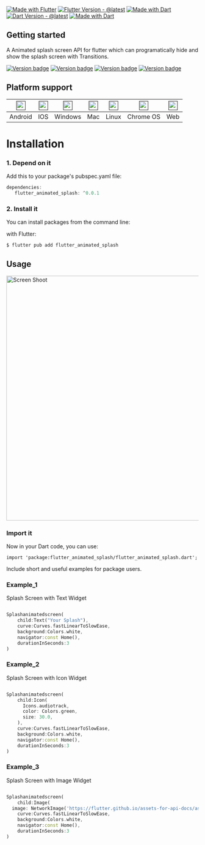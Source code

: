 
[![Made with Flutter](https://img.shields.io/badge/Made%20with-Flutter-blue?style=for-the-badge&logo=flutter)](https://flutter.dev/)
[![Flutter Version - @latest](https://img.shields.io/badge/Flutter%20Version-@latest-blue?style=for-the-badge&logo=version)]()
[![Made with Dart](https://img.shields.io/badge/Made%20with-Dart-blue?style=for-the-badge&logo=dart)](https://dart.dev/)
[![Dart Version - @latest](https://img.shields.io/badge/Dart%20Version-@latest-blue?style=for-the-badge&logo=version)]()
[![Made with Dart](https://img.shields.io/badge/Material%20-Design-blue?style=for-the-badge&logo=Materialdesign)](https://material.io/)

## Getting started

A Animated splash screen API for flutter which can programatically hide and show the splash screen with Transitions.

[![Version badge](https://img.shields.io/badge/Version-0.0.1-blue.svg)]()
[![Version badge](https://img.shields.io/badge/Stable-Release-blue.svg)]()
[![Version badge](https://img.shields.io/badge/Easy-to%20use-blue.svg)]()
[![Version badge](https://img.shields.io/badge/MIT-%20Licensed-blue.svg)]()


## Platform support

| [<img src="https://img.icons8.com/fluency/48/000000/android-os.png"  width="24px" height="24px" />]() | [<img src="https://img.icons8.com/fluency/48/000000/mac-os.png"  width="24px" height="24px" />]() | [<img src="https://img.icons8.com/fluency/48/000000/windows-10.png"  width="24px" height="24px" />]() | [<img src="https://img.icons8.com/color/48/000000/mac-logo.png"  width="24px" height="24px" />]()| [<img src="https://img.icons8.com/color/48/000000/linux--v1.png"  width="24px" height="24px" />]() | [<img src="https://img.icons8.com/color/48/000000/chrome--v1.png"  width="24px" height="24px" />]() | [<img src="https://img.icons8.com/fluency/48/000000/web.png"  width="24px" height="24px" />]() |
| --------- | --------- | --------- | --------- | --------- | --------- | --------- |
| Android| IOS | Windows |  Mac | Linux | Chrome OS | Web |


# Installation

### 1. Depend on it

Add this to your package's pubspec.yaml file:

```dart
dependencies:
   flutter_animated_splash: ^0.0.1
```

### 2. Install it
You can install packages from the command line:

with Flutter:

```bash
$ flutter pub add flutter_animated_splash
```

## Usage

<img src="https://github.com/programengineer78/Assets/blob/main/spash.gif" width="1340" height="640" title="Screen Shoot">


### Import it

Now in your Dart code, you can use:

```
import 'package:flutter_animated_splash/flutter_animated_splash.dart';
```

Include short and useful examples for package users. 

### Example_1

Splash Screen with Text Widget
```dart

Splashanimatedscreen(
    child:Text("Your Splash"),
    curve:Curves.fastLinearToSlowEase,
    background:Colors.white,
    navigator:const Home(),
    durationInSeconds:3
)

```

### Example_2

Splash Screen with Icon Widget
```dart

Splashanimatedscreen(
    child:Icon(
      Icons.audiotrack,
      color: Colors.green,
      size: 30.0,
    ),
    curve:Curves.fastLinearToSlowEase,
    background:Colors.white,
    navigator:const Home(),
    durationInSeconds:3
)
```

### Example_3

Splash Screen with Image Widget
```dart

Splashanimatedscreen(
    child:Image(
  image: NetworkImage('https://flutter.github.io/assets-for-api-docs/assets/widgets/owl.jpg'),
    curve:Curves.fastLinearToSlowEase,
    background:Colors.white,
    navigator:const Home(),
    durationInSeconds:3
)
```
